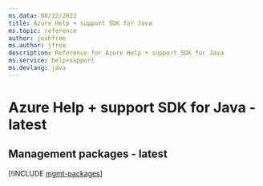 ```yaml
---
ms.data: 08/22/2022
title: Azure Help + support SDK for Java
ms.topic: reference
author: joshfree
ms.author: jfree
description: Reference for Azure Help + support SDK for Java
ms.service: help+support
ms.devlang: java
---
```

# Azure Help + support SDK for Java - latest

## Management packages - latest
[!INCLUDE [mgmt-packages](help-+-support-mgmt-index.md)]